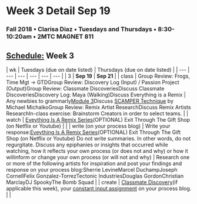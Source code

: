 # Week 3 Detail Sep 19

### Fall 2018 • Clarisa Diaz • Tuesdays and Thursdays • 8:30-10:20am • 2MTC MAGNET 811

## [Schedule:](./) Week 3

| wk | Tuesdays \(due on date listed\) | Thursdays \(due on date listed\) |
| --- | --- | --- | --- | --- | --- |
| 3 | **Sep 19** | **Sep 21** |
| class | Group Review: Frogs, Time Mgt -&gt; GTDGroup Review: Discovery Log \(Input\) / Passion Project \(Output\)Group Review: Classmate DiscoveriesDiscuss Classmate DiscoveriesDiscovery Log: Maya \(Walking\)Discuss Everything is a Remix | Any newbies to grammarly[Module 3](http://teaching.polishedsolid.com/ip/mod3/content/index.html)Discuss [SCAMPER Technique](https://www.mindtools.com/pages/article/newCT_02.htm) by Michael MichalkoGroup Review: Remix Artist ResearchDiscuss Remix Artists ResearchIn-class exercise: Brainstorm Creators in order to select teams. |
| watch | [Eveything Is A Remix Series](http://everythingisaremix.info/watch-the-series)\(OPTIONAL\) Exit Through The Gift Shop \(on Netflix or Youtube\) |  |
| write \(on your process blog\) | Write your response:[Eveything Is A Remix Series](http://everythingisaremix.info/watch-the-series)\(OPTIONAL\) Exit Through The Gift Shop \(on Netflix or Youtube\) Do not write summaries. In other words, do not regurgitate. Discuss any epiphanies or insights that occurred while watching, how it reflects your own process \(or does not and why\) or how it willinform or change your own process \(or will not and why\) | Research one or more of the following artists for inspiration and post your findings and response on your process blog:Sherrie LevineMarcel DuchampJoseph CornellFelix Gonzalez-TorrezTectonic IndustriesDouglas GordonChristian MarclayDJ SpookyThe Bomb Squad |
| create | [Classmate Discovery](../assignments/classmate-discovery.md)\(if applicable this week\), your [constant input assignment](../assignments/constant-input-or-output.md) on your process blog. |  |

